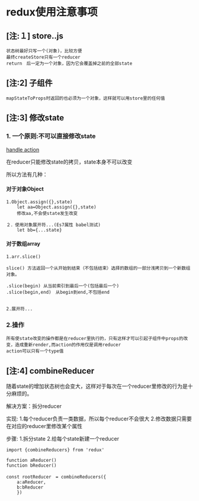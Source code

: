 # redux使用注意事项

## [注:１] store..js
```
状态树最好只写一个(对象)，比较方便
最终createStore只有一个reducer
return　后一定为一个对象，因为它会覆盖掉之前的全部state
```

## [注:2] 子组件
```
mapStateToProps时返回的也必须为一个对象，这样就可以用store里的任何值
```

## [注:3] 修改state

### 1. 一个原则:不可以直接修改state

[handle action](http://redux.js.org/docs/basics/Reducers.html)

在reducer只能修改state的拷贝，state本身不可以改变

所以方法有几种：

#### 对于对象Object
```
1.Object.assign({},state)
    let aa=Object.assign({},state)
    修改aa,不会使state发生改变

２．使用对象展开符...(Es7属性 babel测试)
    let bb={...state}
```

#### 对于数组array
```
1.arr.slice()

slice() 方法返回一个从开始到结束（不包括结束）选择的数组的一部分浅拷贝到一个新数组对象。

.slice(begin) 从当前索引到最后一个(包括最后一个)
.slice(begin,end)　从begin到end,不包括end


2.展开符...
```
### 2.操作
```
所有使state改变的操作都是在reducer里执行的，只有这样才可以引起子组件中props的改变，造成重新render,而action的作用仅是调用reducer
action可以只有一个type值
```

## [注:4] combineReducer

随着state的增加状态树也会变大，这样对于每次在一个reducer里修改的行为是十分麻烦的。

解决方案：拆分reducer

实现:
1.每个reducer负责一类数据，所以每个reducer不会很大
2.修改数据只需要在对应的reducer里修改某个属性

步骤:
1.拆分state
2.给每个state新建一个reducer
```
import {combineReducers} from 'redux'

function aReducer()
function bReducer()

const rootReducer　= combineReducers({
    a:aReducer,
    b:bReducer
    })
```
